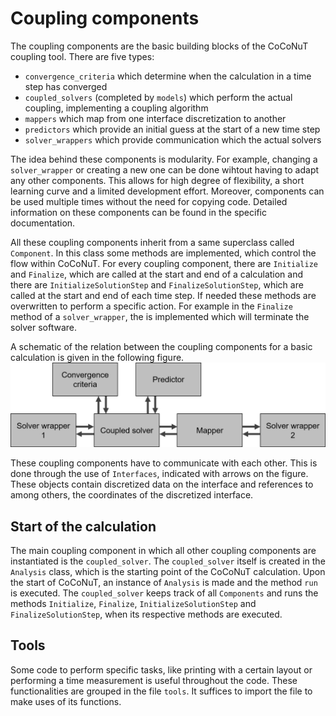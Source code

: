 # Coupling components

The coupling components are the basic building blocks of the CoCoNuT coupling tool.
There are five types: 
* `convergence_criteria` which determine when the calculation in a time step has converged
* `coupled_solvers` (completed by `models`) which perform the actual coupling, implementing a coupling algorithm
* `mappers` which map from one interface discretization to another
* `predictors` which provide an initial guess at the start of a new time step
* `solver_wrappers` which provide communication which the actual solvers

The idea behind these components is modularity. For example, changing a `solver_wrapper` or creating a new one can be done wihtout having to adapt any other components.
This allows for high degree of flexibility, a short learning curve and a limited development effort.
Moreover, components can be used multiple times without the need for copying code.
Detailed information on these components can be found in the specific documentation.

All these coupling components inherit from a same superclass called `Component`. 
In this class some methods are implemented, which control the flow within CoCoNuT. 
For every coupling component, there are `Initialize` and `Finalize`, which are called at the start and end of a calculation
and there are `InitializeSolutionStep` and `FinalizeSolutionStep`, which are called at the start and end of each time step.
If needed these methods are overwritten to perform a specific action.
For example in the `Finalize` method of a `solver_wrapper`, the is implemented which will terminate the solver software.

A schematic of the relation between the coupling components for a basic calculation is given in the following figure.
![](images/coupling_components.png "Schematic of relation between coupling components")

These coupling components have to communicate with each other.
This is done through the use of `Interfaces`, indicated with arrows on the figure.
These objects contain discretized data on the interface and references to among others, the coordinates of the discretized interface.

## Start of the calculation

The main coupling component in which all other coupling components are instantiated is the `coupled_solver`.
The `coupled_solver` itself is created in the `Analysis` class, which is the starting point of the CoCoNuT calculation.
Upon the start of CoCoNuT, an instance of `Analysis` is made and the method `run` is executed.
The `coupled_solver` keeps track of all `Components` and runs the methods `Initialize`, `Finalize`, `InitializeSolutionStep` and `FinalizeSolutionStep`,
when its respective methods are executed.

## Tools

Some code to perform specific tasks, like printing with a certain layout or performing a time measurement is useful throughout the code.
These functionalities are grouped in the file `tools`.
It suffices to import the file to make uses of its functions.
